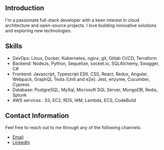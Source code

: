 ## Introduction

I'm a passionate full-stack developer with a keen interest in cloud architecture and open-source projects. I love building innovative solutions and exploring new technologies.

## Skills

- DevOps: Linux, Docker, Kubernetes, nginx, git, Gitlab CI/CD, Terraform
- Backend: NodeJs, Python, Sequelize, socket.io, SQLAlchemy, Swagger, C#
- Frontend: Javascript, Typescript ES6, CSS, React, Redux, Angular, Webpack, GraphQL Tests (Unit and e2e): Jest, enzyme, Cucumber, Cypress
- Database: PostgreSQL, MySql, Microsoft SQL Server, MongoDB, Redis, Splunk
- AWS services : S3, EC2, RDS, IAM, Lambda, ECS, CodeBuild
<!---
## Projects

### Project 1: [Project Name](link-to-repository)
A brief description of the project, its purpose, and the technologies used. Feel free to add a screenshot or a demo link if available.

### Project 2: [Project Name](link-to-repository)
Another exciting project you've worked on. Highlight its features, the problem it solves, and any notable achievements or challenges faced during development.

### Project 3: [Project Name](link-to-repository)
You can include as many projects as you like. Showcase a diverse range of projects to demonstrate your versatility and expertise.

## Open-Source Contributions

- [Contribution 1](link-to-contribution): A brief description of your contribution and its impact on the project.
- [Contribution 2](link-to-contribution): Discuss another meaningful contribution you made to an open-source project.

## Blog

I love sharing my knowledge through blog posts and tutorials. Check out some of my recent articles:

- [Article 1](link-to-article): A concise summary of the article and its key takeaways.
- [Article 2](link-to-article): Explore another insightful piece that you've written.
-->
## Contact Information

Feel free to reach out to me through any of the following channels:

- [Email](mailto:hfalahi@gmailcom)
- [LinkedIn](https://www.linkedin.com/in/falahii/)
